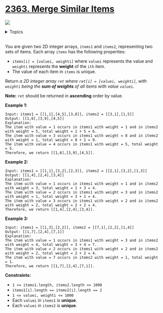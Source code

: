 # [2363. Merge Similar Items](https://leetcode.cn/problems/merge-similar-items/description/)

![](https://img.shields.io/badge/Difficulty-Easy-green.svg)

<details>
<summary>Topics</summary>

* [`Array`](https://leetcode.com/tag/array/)
* [`Sorting`](https://leetcode.com/tag/sorting/)
* [`Hash Table`](https://leetcode.com/tag/hash-table/)

</details>
<br />

You are given two 2D integer arrays, `items1` and `items2`, representing two sets of items. Each array `items` has the following properties:

 + `items[i] = [valuei, weighti]` where `valuei` represents the value and `weighti` represents the **weight** of the `ith` item.
 + The value of each item in `items` is unique.

Return *a 2D integer array `ret` where `ret[i] = [valuei, weighti]`, with `weighti` being the **sum of weights** of all items with value `valuei`*.

**Note:** `ret` should be returned in **ascending** order by value.

**Example 1:**

    Input: items1 = [[1,1],[4,5],[3,8]], items2 = [[3,1],[1,5]]
    Output: [[1,6],[3,9],[4,5]]
    Explanation: 
    The item with value = 1 occurs in items1 with weight = 1 and in items2 with weight = 5, total weight = 1 + 5 = 6.
    The item with value = 3 occurs in items1 with weight = 8 and in items2 with weight = 1, total weight = 8 + 1 = 9.
    The item with value = 4 occurs in items1 with weight = 5, total weight = 5.  
    Therefore, we return [[1,6],[3,9],[4,5]].

**Example 2:**

    Input: items1 = [[1,1],[3,2],[2,3]], items2 = [[2,1],[3,2],[1,3]]
    Output: [[1,4],[2,4],[3,4]]
    Explanation: 
    The item with value = 1 occurs in items1 with weight = 1 and in items2 with weight = 3, total weight = 1 + 3 = 4.
    The item with value = 2 occurs in items1 with weight = 3 and in items2 with weight = 1, total weight = 3 + 1 = 4.
    The item with value = 3 occurs in items1 with weight = 2 and in items2 with weight = 2, total weight = 2 + 2 = 4.
    Therefore, we return [[1,4],[2,4],[3,4]].

**Example 3:**

    Input: items1 = [[1,3],[2,2]], items2 = [[7,1],[2,2],[1,4]]
    Output: [[1,7],[2,4],[7,1]]
    Explanation:
    The item with value = 1 occurs in items1 with weight = 3 and in items2 with weight = 4, total weight = 3 + 4 = 7. 
    The item with value = 2 occurs in items1 with weight = 2 and in items2 with weight = 2, total weight = 2 + 2 = 4. 
    The item with value = 7 occurs in items2 with weight = 1, total weight = 1.
    Therefore, we return [[1,7],[2,4],[7,1]].

**Constraints:**

 + `1 <= items1.length, items2.length <= 1000`
 + `items1[i].length == items2[i].length == 2`
 + `1 <= valuei, weighti <= 1000`
 + Each `valuei` in `items1` is **unique**.
 + Each `valuei` in `items2` is **unique**.
